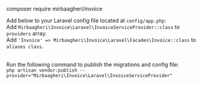 composer require mirbaagheri/invoice

Add below to your Laravel config file located at `config/app.php`:<br>
Add `Mirbaagheri\Invoice\Laravel\InvoiceServiceProvider::class` to `providers` array.<br>
Add `'Invoice' => Mirbaagheri\Invoice\Laravel\Facades\Invoice::class` to `aliases class`.<br><br>

Run the following command to publish the migrations and config file:<br>
`php artisan vendor:publish --provider="Mirbaagheri\Invoice\Laravel\InvoiceServiceProvider"`
